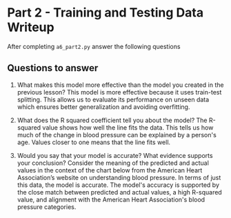# Part 2 - Training and Testing Data Writeup

After completing `a6_part2.py` answer the following questions

## Questions to answer

1. What makes this model more effective than the model you created in the previous lesson?
This model is more effective because it uses train-test splitting. This allows us to evaluate its performance on unseen data which ensures better generalization and avoiding overfitting.


2. What does the R squared coefficient tell you about the model?
The R-squared value shows how well the line fits the data. This tells us how much of the change in blood pressure can be explained by a person's age. Values closer to one means that the line fits well.


3. Would you say that your model is accurate? What evidence supports your conclusion? Consider the meaning of the predicted and actual values in the context of the chart below from the American Heart Association’s website on understanding blood pressure.
In terms of just this data, the model is accurate. The model's accuracy is supported by the close match between predicted and actual values, a high R-squared value, and alignment with the American Heart Association's blood pressure categories.